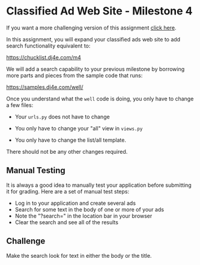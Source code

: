 Classified Ad Web Site - Milestone 4
====================================

If you want a more challenging version of this assignment 
<a href="dj4e_ads4a.md">click here</a>.

In this assignment, you will expand your classified ads web site to add search functionality
equivalent to:

https://chucklist.dj4e.com/m4

We will add a search capability to your previous milestone by borrowing more parts and 
pieces from the sample code that runs:

https://samples.dj4e.com/well/

Once you understand what the `well` code is doing, you only have to change a few files:

* Your `urls.py` does not have to change

* You only have to change your "all" view in `views.py`

* You only have to change the list/all template.

There should not be any other changes required.

Manual Testing
--------------

It is always a good idea to manually test your application before submitting it for grading.  Here
are a set of manual test steps:

* Log in to your application and create several ads
* Search for some text in the body of one or more of your ads
* Note the "?search=" in the location bar in your browser
* Clear the search and see all of the results

Challenge
---------

Make the search look for text in either the body or the title.
